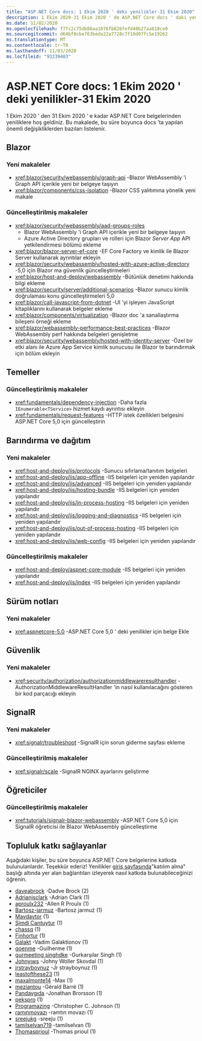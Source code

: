 ```yaml
---
title: "ASP.NET Core docs: 1 Ekim 2020 ' deki yenilikler-31 Ekim 2020"
description: 1 Ekim 2020-31 Ekim 2020 ' de ASP.NET Core docs ' daki yenilikler.
ms.date: 11/02/2020
ms.openlocfilehash: f7fc2c75db86aa1076fb826fefd40b27aa810ce0
ms.sourcegitcommit: d64bf0cbe763beda22a7728c7f10d07fc5e19262
ms.translationtype: MT
ms.contentlocale: tr-TR
ms.lasthandoff: 11/03/2020
ms.locfileid: "93239403"
---
```

# <a name="aspnet-core-docs-whats-new-for-october-1-2020---october-31-2020"></a>ASP.NET Core docs: 1 Ekim 2020 ' deki yenilikler-31 Ekim 2020

1 Ekim 2020 ' den 31 Ekim 2020 ' e kadar ASP.NET Core belgelerinden yeniliklere hoş geldiniz. Bu makalede, bu süre boyunca docs 'ta yapılan önemli değişikliklerden bazıları listelenir.

## <a name="blazor"></a>Blazor

### <a name="new-articles"></a>Yeni makaleler

- <xref:blazor/security/webassembly/graph-api> -Blazor WebAssembly 'i Graph API içerikle yeni bir belgeye taşıyın
- <xref:blazor/components/css-isolation> -Blazor CSS yalıtımına yönelik yeni makale

### <a name="updated-articles"></a>Güncelleştirilmiş makaleler

- <xref:blazor/security/webassembly/aad-groups-roles>
  - Blazor WebAssembly 'i Graph API içerikle yeni bir belgeye taşıyın
  - Azure Active Directory grupları ve rolleri için Blazor *Server App* API yetkilendirmesi bölümü ekleme
- <xref:blazor/blazor-server-ef-core> -EF Core Factory ve kimlik ile Blazor Server kullanarak ayrıntılar ekleyin
- <xref:blazor/security/webassembly/hosted-with-azure-active-directory> -5,0 için Blazor ma güvenlik güncelleştirmeleri
- <xref:blazor/host-and-deploy/webassembly> -Bütünlük denetimi hakkında bilgi ekleme
- <xref:blazor/security/server/additional-scenarios> -Blazor sunucu kimlik doğrulaması konu güncelleştirmeleri 5,0
- <xref:blazor/call-javascript-from-dotnet> -UI 'yi işleyen JavaScript kitaplıklarını kullanarak belgeler ekleme
- <xref:blazor/components/virtualization> -Blazor doc 'a sanallaştırma bileşeni örneği ekleme
- <xref:blazor/webassembly-performance-best-practices> -Blazor WebAssembly perf hakkında belgeleri genişletme
- <xref:blazor/security/webassembly/hosted-with-identity-server> -Özel bir etki alanı ile Azure App Service kimlik sunucusu ile Blazor te barındırmak için bölüm ekleyin

## <a name="fundamentals"></a>Temeller

### <a name="updated-articles"></a>Güncelleştirilmiş makaleler

- <xref:fundamentals/dependency-injection> -Daha fazla `IEnumerable<TService>` hizmet kaydı ayrıntısı ekleyin
- <xref:fundamentals/request-features> -HTTP istek özellikleri belgesini ASP.NET Core 5,0 için güncelleştirin

## <a name="hosting-and-deployment"></a>Barındırma ve dağıtım

### <a name="new-articles"></a>Yeni makaleler

- <xref:host-and-deploy/iis/protocols> -Sunucu sıfırlama/tanıtım belgeleri
- <xref:host-and-deploy/iis/app-offline> -IIS belgeleri için yeniden yapılandır
- <xref:host-and-deploy/iis/advanced> -IIS belgeleri için yeniden yapılandır
- <xref:host-and-deploy/iis/hosting-bundle> -IIS belgeleri için yeniden yapılandır
- <xref:host-and-deploy/iis/in-process-hosting> -IIS belgeleri için yeniden yapılandır
- <xref:host-and-deploy/iis/logging-and-diagnostics> -IIS belgeleri için yeniden yapılandır
- <xref:host-and-deploy/iis/out-of-process-hosting> -IIS belgeleri için yeniden yapılandır
- <xref:host-and-deploy/iis/web-config> -IIS belgeleri için yeniden yapılandır

### <a name="updated-articles"></a>Güncelleştirilmiş makaleler

- <xref:host-and-deploy/aspnet-core-module> -IIS belgeleri için yeniden yapılandır
- <xref:host-and-deploy/iis/index> -IIS belgeleri için yeniden yapılandır

## <a name="release-notes"></a>Sürüm notları

### <a name="new-articles"></a>Yeni makaleler

- <xref:aspnetcore-5.0> -ASP.NET Core 5,0 ' deki yenilikler için belge Ekle

## <a name="security"></a>Güvenlik

### <a name="new-articles"></a>Yeni makaleler

- <xref:security/authorization/authorizationmiddlewareresulthandler> -AuthorizationMiddlewareResultHandler 'in nasıl kullanılacağını gösteren bir kod parçacığı ekleyin

## <a name="signalr"></a>SignalR

### <a name="new-articles"></a>Yeni makaleler

- <xref:signalr/troubleshoot> -SignalR için sorun giderme sayfası ekleme

### <a name="updated-articles"></a>Güncelleştirilmiş makaleler

- <xref:signalr/scale> -SignalR NGINX ayarlarını geliştirme

## <a name="tutorials"></a>Öğreticiler

### <a name="updated-articles"></a>Güncelleştirilmiş makaleler

- <xref:tutorials/signalr-blazor-webassembly> -ASP.NET Core 5,0 için SignalR öğreticisi ile Blazor WebAssembly güncelleştirme

## <a name="community-contributors"></a>Topluluk katkı sağlayanlar

Aşağıdaki kişiler, bu süre boyunca ASP.NET Core belgelerine katkıda bulunulanlardır. Teşekkür ederiz! Yenilikler [giriş sayfasında](index.yml)"katılım alma" başlığı altında yer alan bağlantıları izleyerek nasıl katkıda bulunabileceğinizi öğrenin.

- [daveabrock](https://github.com/daveabrock) -Dadve Brock (2)
- [Adrianjsclark](https://github.com/AdrianJSClark) -Adrian Clark (1)
- [aproulx232](https://github.com/aproulx232) -Allen R Proulx (1)
- [Bartosz-jarmuz](https://github.com/bartosz-jarmuz) -Bartosz jarmuż (1)
- [Mavdavtor](https://github.com/Bludator) (1)
- [Şimdi Cantuytur](https://github.com/cantSleepNow) (1)
- [chassq](https://github.com/chassq) (1)
- [Finhortur](https://github.com/FinHorsley) (1)
- [Galakt](https://github.com/galakt) -Vadim Galaktionov (1)
- [goenme](https://github.com/goenning) -Guilherme (1)
- [gurmeeting singhdke](https://github.com/gurmeetsinghdke) -Gurkarşılar Singh (1)
- [Johnyıws](https://github.com/JohnyWS) -Johny Woller Skovdal (1)
- [jrstrayboynuz](https://github.com/jrstrayhorn) -Jr strayboynuz (1)
- [leastofthese23](https://github.com/leastofthese23) (1)
- [maxalmonte14](https://github.com/maxalmonte14) -Max (1)
- [meziantou](https://github.com/meziantou) -Gérald Barré (1)
- [Pandavgıda](https://github.com/PandaFood) -Jonathan Brorsson (1)
- [pekspro](https://github.com/pekspro) (1)
- [Programazing](https://github.com/Programazing) -Christopher C. Johnson (1)
- [ramınmovazı](https://github.com/ramtinmovahed) -ramtın movazı (1)
- [sreejukg](https://github.com/sreejukg) -sreeju (1)
- [tamilselvan719](https://github.com/tamilselvan719) -tamilselvan (1)
- [Thomasprioul](https://github.com/ThomasPrioul) -Thomas prioul (1)
